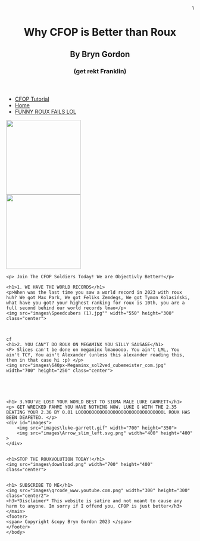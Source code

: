 <!DOCTYPE html>
<html>
	<head>
	<title>Cfop Is Better</title>
	<link rel="stylesheet" href="stylesheet.css">
	</head>
	<body>
	<header>
	<marquee>WHAT DO WE WANT?-----CFOP SOLVERS!-----WHEN DO WE WANT THEM?-----NOW!!!!</marquee> 
	<h1> Why CFOP is Better than Roux</h1>
	<h2>By Bryn Gordon</h2>
	<h3>(get rekt Franklin)</h3>
	</header> 
	<nav>
		<ul>
		<li><a href="CFOP Tutorial.html">CFOP Tutorial</a></li> 
		<li><a href="index.html">Home</a></li>
		<li><a href="roux.html">FUNNY ROUX FAILS LOL</a></li> 
		</ul>
	</nav>
	<main>
	<div id="images2">
	<div id="images3">
	<img src="images\cfopoll.png" width="200" height="200">
	</div>
	<div id="images4">
	<img src="images\cfopoll.png" width="200" height="200">
	</div>
	</div>
	
	
	<p> Join The CFOP Soldiers Today! We are Objectivly Better!</p>
	
	<h1>1. WE HAVE THE WORLD RECORDS</h1>
	<p>When was the last time you saw a world record in 2023 with roux huh? We got Max Park, We got Feliks Zemdegs, We got Tymon Kolasiński, 
	what have you got? your highest ranking for roux is 10th, you are a full second behind our world records lmao</p>
	<img src="images\Speedcubers (1).jpg"" width="550" height="300" class="center"> 
	
	
	
	cf
	<h1>2. YOU CAN"T DO ROUX ON MEGAMINX YOU SILLY SAUSAGE</h1>
	<P> Slices can't be done on megaminx lmaooooo. You ain't LML, You ain't TCY, You ain't Alexander (unless this alexander reading this, then in that case hi :p) </p>
	<img src="images\640px-Megaminx_sol2ved_cubemeister_com.jpg" width="700" height="250" class="center">
	
	
	


	<h1> 3.YOU'VE LOST YOUR WORLD BEST TO SIGMA MALE LUKE GARRETT</h1>
	<p> GET WRECKED FAHMI YOU HAVE NOTHING NOW. LUKE G WITH THE 2.35 BEATING YOUR 2.36 BY 0.01 LOOOOOOOOOOOOOOOOOOOOOOOOOOOOOOOOL ROUX HAS BEEN DEAFETED. </p>
	<div id="images">
		<img src="images\luke-garrett.gif" width="700" height="350">
		<img src="images\Arrow_slim_left.svg.png" width="400" height="400" >
	</div>
	
	
	<h1>STOP THE ROUXVOLUTION TODAY!</h1>
	<img src="images\download.png" width="700" height="400" class="center">
	

	<h1> SUBSCRIBE TO ME</h1>
	<img src="images\qrcode_www.youtube.com.png" width="300" height="300" class="center2">
	<h3>*Disclaimer* This website is satire and not meant to cause any harm to anyone. Im sorry if I offend you, CFOP is just better</h3>
	</main>
	<footer>
	<span> Copyright &copy Bryn Gordon 2023 </span>
	</footer>
	</body>
<html>

